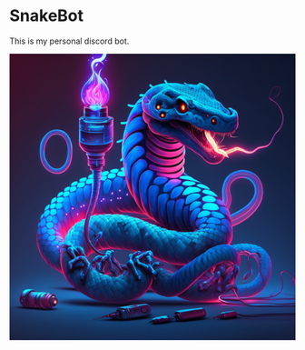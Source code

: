 # SnakeBot

This is my personal discord bot.

![Logo?](assets/snake_midjourney.png?raw=true "Logo?")